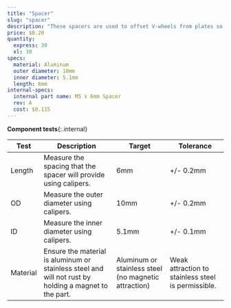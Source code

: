 ```yaml
---
title: "Spacer"
slug: "spacer"
description: "These spacers are used to offset V-wheels from plates so that they may engage extrusions."
price: $0.20
quantity:
  express: 30
  xl: 30
specs:
  material: Aluminum
  outer diameter: 10mm
  inner diameter: 5.1mm
  length: 6mm
internal-specs:
  internal part name: M5 x 6mm Spacer
  rev: A
  cost: $0.115
---
```


**Component tests**{:.internal}

|Test         |Description  |Target       |Tolerance    |
|-------------|-------------|-------------|-------------|
|Length       |Measure the spacing that the spacer will provide using calipers.|6mm|+/- 0.2mm
|OD           |Measure the outer diameter using calipers.|10mm|+/- 0.2mm
|ID           |Measure the inner diameter using calipers.|5.1mm|+/- 0.1mm
|Material     |Ensure the material is aluminum or stainless steel and will not rust by holding a magnet to the part.|Aluminum or stainless steel (no magnetic attraction)|Weak attraction to stainless steel is permissible.
